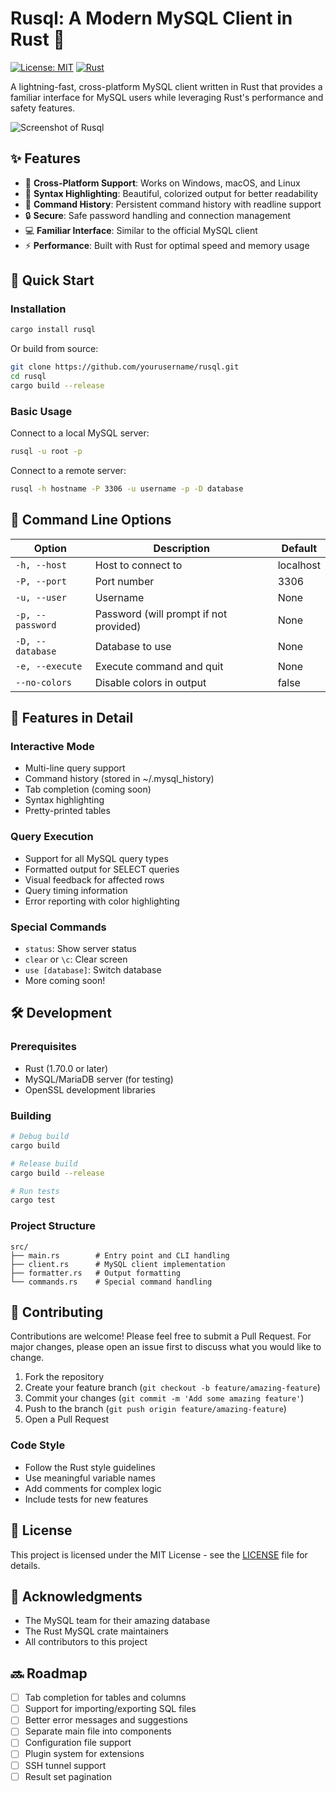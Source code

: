 # Rusql: A Modern MySQL Client in Rust 🦀

[![License: MIT](https://img.shields.io/badge/License-MIT-yellow.svg)](https://opensource.org/licenses/MIT)
[![Rust](https://img.shields.io/badge/rust-stable-brightgreen.svg)](https://www.rust-lang.org/)

A lightning-fast, cross-platform MySQL client written in Rust that provides a familiar interface for MySQL users while leveraging Rust's performance and safety features.

![Screenshot of Rusql](screenshot_placeholder.png)

## ✨ Features

- 🚀 **Cross-Platform Support**: Works on Windows, macOS, and Linux
- 🎨 **Syntax Highlighting**: Beautiful, colorized output for better readability
- 📝 **Command History**: Persistent command history with readline support
- 🔒 **Secure**: Safe password handling and connection management
- 💻 **Familiar Interface**: Similar to the official MySQL client
- ⚡ **Performance**: Built with Rust for optimal speed and memory usage

## 🚀 Quick Start

### Installation

```bash
cargo install rusql
```

Or build from source:

```bash
git clone https://github.com/yourusername/rusql.git
cd rusql
cargo build --release
```

### Basic Usage

Connect to a local MySQL server:
```bash
rusql -u root -p
```

Connect to a remote server:
```bash
rusql -h hostname -P 3306 -u username -p -D database
```

## 🔧 Command Line Options

| Option | Description | Default |
|--------|-------------|---------|
| `-h, --host` | Host to connect to | localhost |
| `-P, --port` | Port number | 3306 |
| `-u, --user` | Username | None |
| `-p, --password` | Password (will prompt if not provided) | None |
| `-D, --database` | Database to use | None |
| `-e, --execute` | Execute command and quit | None |
| `--no-colors` | Disable colors in output | false |

## 🎯 Features in Detail

### Interactive Mode
- Multi-line query support
- Command history (stored in ~/.mysql_history)
- Tab completion (coming soon)
- Syntax highlighting
- Pretty-printed tables

### Query Execution
- Support for all MySQL query types
- Formatted output for SELECT queries
- Visual feedback for affected rows
- Query timing information
- Error reporting with color highlighting

### Special Commands
- `status`: Show server status
- `clear` or `\c`: Clear screen
- `use [database]`: Switch database
- More coming soon!

## 🛠️ Development

### Prerequisites
- Rust (1.70.0 or later)
- MySQL/MariaDB server (for testing)
- OpenSSL development libraries

### Building
```bash
# Debug build
cargo build

# Release build
cargo build --release

# Run tests
cargo test
```

### Project Structure
```
src/
├── main.rs        # Entry point and CLI handling
├── client.rs      # MySQL client implementation
├── formatter.rs   # Output formatting
└── commands.rs    # Special command handling
```

## 📝 Contributing

Contributions are welcome! Please feel free to submit a Pull Request. For major changes, please open an issue first to discuss what you would like to change.

1. Fork the repository
2. Create your feature branch (`git checkout -b feature/amazing-feature`)
3. Commit your changes (`git commit -m 'Add some amazing feature'`)
4. Push to the branch (`git push origin feature/amazing-feature`)
5. Open a Pull Request

### Code Style
- Follow the Rust style guidelines
- Use meaningful variable names
- Add comments for complex logic
- Include tests for new features

## 📜 License

This project is licensed under the MIT License - see the [LICENSE](LICENSE) file for details.

## 🙏 Acknowledgments

- The MySQL team for their amazing database
- The Rust MySQL crate maintainers
- All contributors to this project

## 🔜 Roadmap

- [ ] Tab completion for tables and columns
- [ ] Support for importing/exporting SQL files
- [ ] Better error messages and suggestions
- [ ] Separate main file into components
- [ ] Configuration file support
- [ ] Plugin system for extensions
- [ ] SSH tunnel support
- [ ] Result set pagination